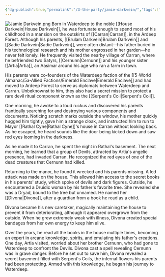 ```yaml
---
{"dg-publish":true,"permalink":"/3-the-party/jamie-darkvein/","tags":["#PC"]}
---
```



![Jamie Darkvein.png](/img/user/z_Assets/PCs/Jamie%20Darkvein.png)
Born in Waterdeep to the noble [[House Darkvein\|House Darkvein]], he was fortunate enough to spend most of his childhood in a mansion on the outskirts of [[Carran\|Carran]], in the Ardeep Forest. Although his parents, [[Brulam Darkvein\|Brulam Darkvein]] and [[Sadie Darkvein\|Sadie Darkvein]], were often distant—his father buried in his technological research and his mother engrossed in her garden—he never felt lonely. He frequently visited the nearby village of Carran, where he befriended two Satyrs, [[Cernunn\|Cernunn]] and his younger sister [[Artia\|Artia]], an Aasimar around his age who ran a farm in town.

His parents were co-founders of the Waterdeep faction of the [[5-World Almanac/5a-Allied Factions/Emerald Enclave\|Emerald Enclave]] and had moved to Ardeep Forest to serve as diplomats between Waterdeep and Carran. Unbeknownst to him, they also had a secret mission to protect a rare devil ritual component known as the [[Serpent's Coil\|Serpent's Coil]].

One morning, he awoke to a loud ruckus and discovered his parents frantically searching for and destroying various components and documents. Noticing scratch marks outside the window, his mother quickly hugged him tightly, gave him a strange cloak, and instructed him to run to Mayor [[Rathal Cyne\|Rathal Cyne]]'s house in Carran without looking back. As he escaped, he heard sounds like the door being kicked down and saw red eyes looming in the darkness.

As he made it to Carran, he spent the night in Rathal's basement. The next morning, he learned that a group of Devils, attracted by Artia's angelic presence, had invaded Carran. He recognized the red eyes of one of the dead creatures that Cernunn had killed.

Returning to the manor, he found it wrecked and his parents missing. A led attack was made on the house. This allowed him access to the secret books in his parents' study, which spoke of devils and dark figures. Outside, he encountered a Druidic woman by his father's favorite tree. She revealed she was a Dryad, bound to the tree but unnamed. He named her [[Divona\|Divona]], after a guardian from a book he read as a child.

Divona became his new caretaker, magically maintaining the house to prevent it from deteriorating, although it appeared overgrown from the outside. When he grew extremely weak with illness, Divona created special bandages from her own energy to keep him alive.

Over the years, he read all the books in the house multiple times, becoming an expert in arcane knowledge, spirits, and emulating his father's creations. One day, Artia visited, worried about her brother Cernunn, who had gone to Waterdeep to confront the Devils. Divona cast a spell revealing Cernunn was in grave danger. Before he set out to save him, Divona revealed a secret basement filled with Serpent's Coils, the infernal flowers his parents had been protecting. Armed with this knowledge, he began his journey to Waterdeep.

 
